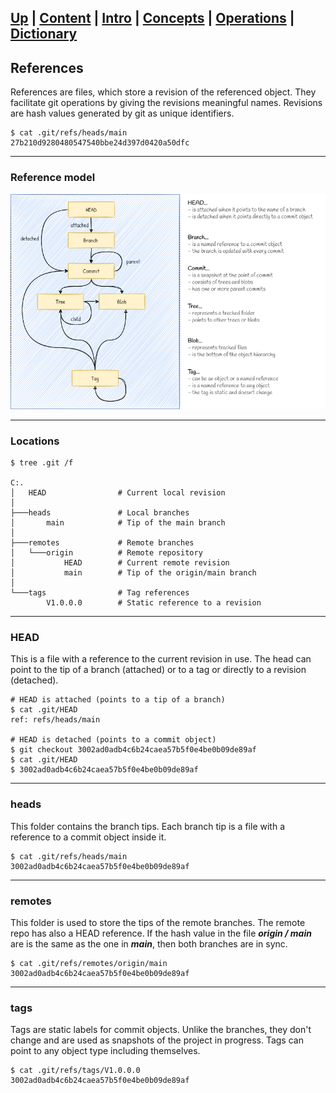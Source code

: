 [**Up**](concepts.md) |
[**Content**](../README.md) |
[**Intro**](../01-Introduction/introduction.md) |
[**Concepts**](../02-Concepts/concepts.md) |
[**Operations**](../03-Operations/operations.md) |
[**Dictionary**](../04-Appendix/dictionary.md)
-------------------------------------------------------------------------------

## References

References are files, which store a revision of the referenced object. They 
facilitate git operations by giving the revisions meaningful names. Revisions
are hash values generated by git as unique identifiers. 

```shell
$ cat .git/refs/heads/main
27b210d9280480547540bbe24d397d0420a50dfc
```
-------------------------------------------------------------------------------
### Reference model
![Reference model](../Assets/images/git-references.png)

-------------------------------------------------------------------------------
### Locations
```
$ tree .git /f          

C:.
│   HEAD                # Current local revision
│
├───heads               # Local branches
│       main            # Tip of the main branch
│
├───remotes             # Remote branches
│   └───origin          # Remote repository 
│           HEAD        # Current remote revision
│           main        # Tip of the origin/main branch
│
└───tags                # Tag references
        V1.0.0.0        # Static reference to a revision
```

-------------------------------------------------------------------------------
### HEAD
This is a file with a reference to the current revision in use. The head can 
point to the tip of a branch (attached) or to a tag or directly to a revision
(detached). 

```shell
# HEAD is attached (points to a tip of a branch)
$ cat .git/HEAD
ref: refs/heads/main

# HEAD is detached (points to a commit object)
$ git checkout 3002ad0adb4c6b24caea57b5f0e4be0b09de89af
$ cat .git/HEAD
$ 3002ad0adb4c6b24caea57b5f0e4be0b09de89af
```

-------------------------------------------------------------------------------
### heads
This folder contains the branch tips. Each branch tip is a file with a reference 
to a commit object inside it. 

```shell
$ cat .git/refs/heads/main
3002ad0adb4c6b24caea57b5f0e4be0b09de89af
```

-------------------------------------------------------------------------------
### remotes
This folder is used to store the tips of the remote branches. The remote repo 
has also a HEAD reference. If the hash value in the file ***origin / main*** 
are is the same as the one in ***main***, then both branches are in sync.

```shell
$ cat .git/refs/remotes/origin/main
3002ad0adb4c6b24caea57b5f0e4be0b09de89af
```

-------------------------------------------------------------------------------
### tags
Tags are static labels for commit objects. Unlike the branches, they don't 
change and are used as snapshots of the project in progress. Tags can point to
any object type including themselves.

```shell
$ cat .git/refs/tags/V1.0.0.0
3002ad0adb4c6b24caea57b5f0e4be0b09de89af
```
